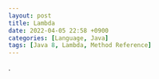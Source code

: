 ```yaml
---
layout: post
title: Lambda
date: 2022-04-05 22:58 +0900
categories: [Language, Java]
tags: [Java 8, Lambda, Method Reference]
---
```


.
